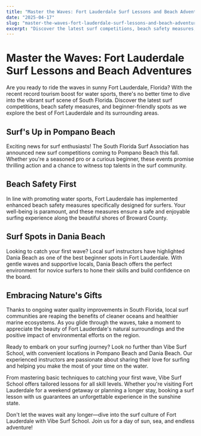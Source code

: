 ```yaml
---
title: "Master the Waves: Fort Lauderdale Surf Lessons and Beach Adventures"
date: "2025-04-17"
slug: "master-the-waves-fort-lauderdale-surf-lessons-and-beach-adventures"
excerpt: "Discover the latest surf competitions, beach safety measures, and beginner-friendly spots in sunny Fort Lauderdale, Florida. Embrace the waves with Vibe Surf School for an unforgettable surfing experience!"
---
```


# Master the Waves: Fort Lauderdale Surf Lessons and Beach Adventures

Are you ready to ride the waves in sunny Fort Lauderdale, Florida? With the recent record tourism boost for water sports, there's no better time to dive into the vibrant surf scene of South Florida. Discover the latest surf competitions, beach safety measures, and beginner-friendly spots as we explore the best of Fort Lauderdale and its surrounding areas.

## Surf's Up in Pompano Beach

Exciting news for surf enthusiasts! The South Florida Surf Association has announced new surf competitions coming to Pompano Beach this fall. Whether you're a seasoned pro or a curious beginner, these events promise thrilling action and a chance to witness top talents in the surf community.

## Beach Safety First

In line with promoting water sports, Fort Lauderdale has implemented enhanced beach safety measures specifically designed for surfers. Your well-being is paramount, and these measures ensure a safe and enjoyable surfing experience along the beautiful shores of Broward County.

## Surf Spots in Dania Beach

Looking to catch your first wave? Local surf instructors have highlighted Dania Beach as one of the best beginner spots in Fort Lauderdale. With gentle waves and supportive locals, Dania Beach offers the perfect environment for novice surfers to hone their skills and build confidence on the board.

## Embracing Nature's Gifts

Thanks to ongoing water quality improvements in South Florida, local surf communities are reaping the benefits of cleaner oceans and healthier marine ecosystems. As you glide through the waves, take a moment to appreciate the beauty of Fort Lauderdale's natural surroundings and the positive impact of environmental efforts on the region.

Ready to embark on your surfing journey? Look no further than Vibe Surf School, with convenient locations in Pompano Beach and Dania Beach. Our experienced instructors are passionate about sharing their love for surfing and helping you make the most of your time on the water.

From mastering basic techniques to catching your first wave, Vibe Surf School offers tailored lessons for all skill levels. Whether you're visiting Fort Lauderdale for a weekend getaway or planning a longer stay, booking a surf lesson with us guarantees an unforgettable experience in the sunshine state.

Don't let the waves wait any longer—dive into the surf culture of Fort Lauderdale with Vibe Surf School. Join us for a day of sun, sea, and endless adventure!

